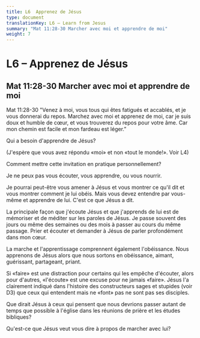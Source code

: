 ```yaml
---
title: L6  Apprenez de Jésus
type: document
translationKey: L6 – Learn from Jesus
summary: "Mat 11:28-30 Marcher avec moi et apprendre de moi"
weight: 7
---
```

# L6 – Apprenez de Jésus

## Mat 11:28-30 Marcher avec moi et apprendre de moi

Mat 11:28-30 "Venez à moi, vous tous qui êtes fatigués et accablés, et je vous donnerai du repos. Marchez avec moi et apprenez de moi, car je suis doux et humble de cœur, et vous trouverez du repos pour votre âme. Car mon chemin est facile et mon fardeau est léger.”

Qui a besoin d'apprendre de Jésus?

(J'espère que vous avez répondu «moi» et non «tout le monde!». Voir L4)

Comment mettre cette invitation en pratique personnellement?

Je ne peux pas vous écouter, vous apprendre, ou vous nourrir.

Je pourrai peut-être vous amener à Jésus et vous montrer ce qu'il dit et vous montrer comment je lui obéis. Mais vous devez entendre par vous-même et apprendre de lui. C'est ce que Jésus a dit.

La principale façon que j'écoute Jésus et que j'apprends de lui est de mémoriser et de méditer sur les paroles de Jésus. Je passe souvent des jours ou même des semaines ou des mois à passer au cours du même passage. Prier et écouter et demander à Jésus de parler profondément dans mon cœur.

La marche et l'apprentissage comprennent également l'obéissance. Nous apprenons de Jésus alors que nous sortons en obéissance, aimant, guérissant, partageant, priant.

Si «faire» est une distraction pour certains qui les empêche d'écouter, alors pour d'autres, «l'écoute» est une excuse pour ne jamais «faire». Jésus l'a clairement indiqué dans l'histoire des constructeurs sages et stupides (voir D3) que ceux qui entendent mais ne «font» pas ne sont pas ses disciples.

Que dirait Jésus à ceux qui pensent que nous devrions passer autant de temps que possible à l'église dans les réunions de prière et les études bibliques?

Qu'est-ce que Jésus veut vous dire à propos de marcher avec lui?

